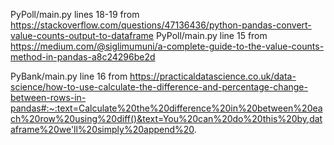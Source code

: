 PyPoll/main.py lines 18-19 from https://stackoverflow.com/questions/47136436/python-pandas-convert-value-counts-output-to-dataframe
PyPoll/main.py line 15 from https://medium.com/@siglimumuni/a-complete-guide-to-the-value-counts-method-in-pandas-a8c24296be2d

PyBank/main.py line 16 from https://practicaldatascience.co.uk/data-science/how-to-use-calculate-the-difference-and-percentage-change-between-rows-in-pandas#:~:text=Calculate%20the%20difference%20in%20between%20each%20row%20using%20diff()&text=You%20can%20do%20this%20by,dataframe%20we'll%20simply%20append%20.